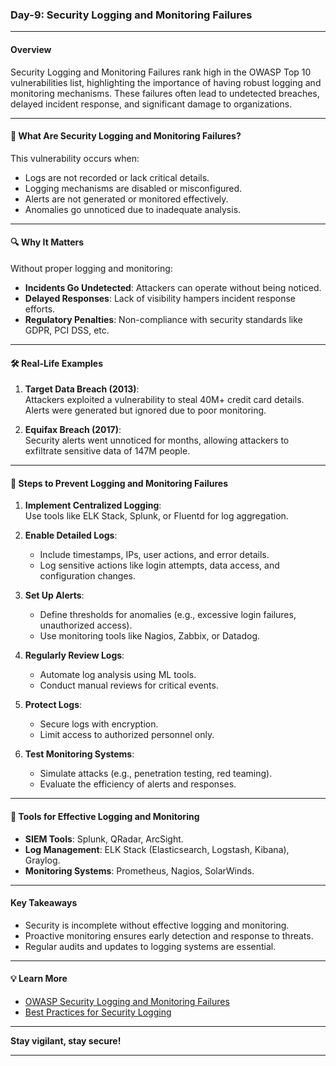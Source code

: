 ### **Day-9: Security Logging and Monitoring Failures**  

---  

#### **Overview**  
Security Logging and Monitoring Failures rank high in the OWASP Top 10 vulnerabilities list, highlighting the importance of having robust logging and monitoring mechanisms. These failures often lead to undetected breaches, delayed incident response, and significant damage to organizations.  

---  

#### **🚩 What Are Security Logging and Monitoring Failures?**

This vulnerability occurs when:  
- Logs are not recorded or lack critical details.  
- Logging mechanisms are disabled or misconfigured.  
- Alerts are not generated or monitored effectively.  
- Anomalies go unnoticed due to inadequate analysis.  

---

#### **🔍 Why It Matters**

Without proper logging and monitoring:  
- **Incidents Go Undetected**: Attackers can operate without being noticed.  
- **Delayed Responses**: Lack of visibility hampers incident response efforts.  
- **Regulatory Penalties**: Non-compliance with security standards like GDPR, PCI DSS, etc.  

---  

#### **🛠️ Real-Life Examples**

1. **Target Data Breach (2013)**:  
   Attackers exploited a vulnerability to steal 40M+ credit card details. Alerts were generated but ignored due to poor monitoring.  

2. **Equifax Breach (2017)**:  
   Security alerts went unnoticed for months, allowing attackers to exfiltrate sensitive data of 147M people.  

---  

#### **🚀 Steps to Prevent Logging and Monitoring Failures**

1. **Implement Centralized Logging**:  
   Use tools like ELK Stack, Splunk, or Fluentd for log aggregation.  

2. **Enable Detailed Logs**:  
   - Include timestamps, IPs, user actions, and error details.  
   - Log sensitive actions like login attempts, data access, and configuration changes.  

3. **Set Up Alerts**:  
   - Define thresholds for anomalies (e.g., excessive login failures, unauthorized access).  
   - Use monitoring tools like Nagios, Zabbix, or Datadog.  

4. **Regularly Review Logs**:  
   - Automate log analysis using ML tools.  
   - Conduct manual reviews for critical events.  

5. **Protect Logs**:  
   - Secure logs with encryption.  
   - Limit access to authorized personnel only.  

6. **Test Monitoring Systems**:  
   - Simulate attacks (e.g., penetration testing, red teaming).  
   - Evaluate the efficiency of alerts and responses.  

---

#### **🔧 Tools for Effective Logging and Monitoring**

- **SIEM Tools**: Splunk, QRadar, ArcSight.  
- **Log Management**: ELK Stack (Elasticsearch, Logstash, Kibana), Graylog.  
- **Monitoring Systems**: Prometheus, Nagios, SolarWinds.  

---

#### **Key Takeaways**  
- Security is incomplete without effective logging and monitoring.  
- Proactive monitoring ensures early detection and response to threats.  
- Regular audits and updates to logging systems are essential.  

---

#### **💡 Learn More**  
- [OWASP Security Logging and Monitoring Failures](https://owasp.org/)  
- [Best Practices for Security Logging](https://www.sans.org/)  

---

**Stay vigilant, stay secure!**  

---
